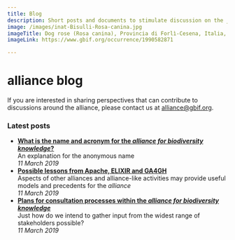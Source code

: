```yaml
---
title: Blog
description: Short posts and documents to stimulate discussion on the _alliance for biodiversity knowledge_
image: /images/inat-Bisulli-Rosa-canina.jpg
imageTitle: Dog rose (Rosa canina), Provincia di Forlì-Cesena, Italia, 25 January 2019. Photo by Eddi Bisulli CC BY-NC 4.0 via iNaturalist research-grade observations.
imageLink: https://www.gbif.org/occurrence/1990582871

---
```

# alliance blog

If you are interested in sharing perspectives that can contribute to discussions around the alliance, please contact us at [alliance@gbif.org](mailto:alliance@gbif.org).
 
### Latest posts

+ [**What is the name and acronym for the _alliance for biodiversity knowledge_?**](./alliance-name)<br />An explanation for the anonymous name<br />_11 March 2019_
+ [**Possible lessons from Apache, ELIXIR and GA4GH**](./possible-lessons)<br />Aspects of other alliances and alliance-like activities may provide useful models and precedents for the _alliance_<br />_11 March 2019_
+ [**Plans for consultation processes within the _alliance for biodiversity knowledge_**](./consultation-processes)<br />Just how do we intend to gather input from the widest range of stakeholders possible?<br />_11 March 2019_